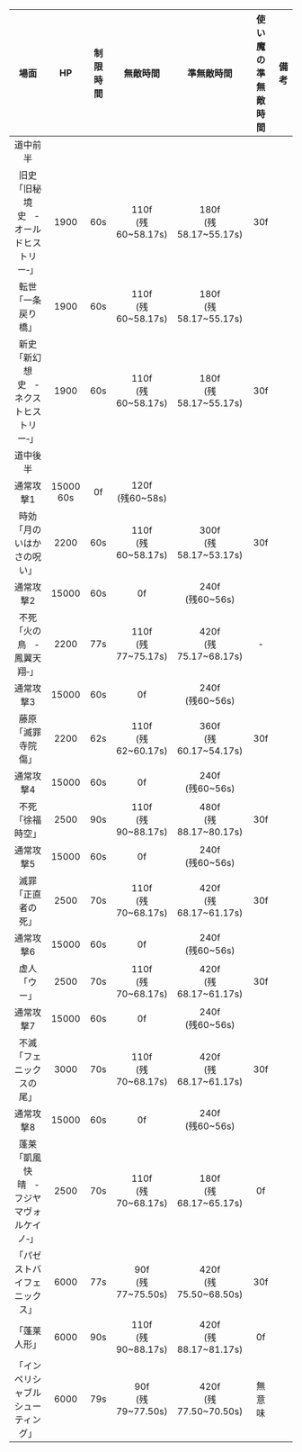 
| 場面 | HP | 制限時間 | 無敵時間 | 準無敵時間 | 使い魔の準無敵時間 | 備考 |
| :---: | :---: | :---: | :---: | :---: | :---: | :---: |
| 道中前半 |
|旧史「旧秘境史　‐オールドヒストリー‐」|1900|60s|110f<br>(残60~58.17s)|180f<br>(残58.17~55.17s)|30f|
|転世「一条戻り橋」|1900|60s|110f<br>(残60~58.17s)|180f<br>(残58.17~55.17s)|
|新史「新幻想史　‐ネクストヒストリー‐」|1900|60s|110f<br>(残60~58.17s)|180f<br>(残58.17~55.17s)|30f|
|道中後半|
|通常攻撃1|15000 60s|0f|120f<br>(残60~58s)|
|時効「月のいはかさの呪い」|2200|60s|110f<br>(残60~58.17s)|300f<br>(残58.17~53.17s)|30f|
|通常攻撃2|15000|60s|0f|240f<br>(残60~56s)|
|不死「火の鳥　‐鳳翼天翔‐」|2200|77s|110f<br>(残77~75.17s)|420f<br>(残75.17~68.17s)|-|
|通常攻撃3|15000|60s|0f|240f<br>(残60~56s)|
|藤原「滅罪寺院傷」|2200|62s|110f<br>(残62~60.17s)|360f<br>(残60.17~54.17s)|30f|
|通常攻撃4|15000|60s|0f|240f<br>(残60~56s)|
|不死「徐福時空」|2500|90s|110f<br>(残90~88.17s)|480f<br>(残88.17~80.17s)|30f|
|通常攻撃5|15000|60s|0f|240f<br>(残60~56s)|
|滅罪「正直者の死」|2500|70s|110f<br>(残70~68.17s)|420f<br>(残68.17~61.17s)|30f|
|通常攻撃6|15000|60s|0f|240f<br>(残60~56s)|
|虚人「ウー」|2500|70s|110f<br>(残70~68.17s)|420f<br>(残68.17~61.17s)|30f|
|通常攻撃7|15000|60s|0f|240f<br>(残60~56s)|
|不滅「フェニックスの尾」|3000|70s|110f<br>(残70~68.17s)|420f<br>(残68.17~61.17s)|30f|
|通常攻撃8|15000|60s|0f|240f<br>(残60~56s)|
|蓬莱「凱風快晴　‐フジヤマヴォルケイノ‐」|2500|70s|110f<br>(残70~68.17s)|180f<br>(残68.17~65.17s)|0f|
|「パゼストバイフェニックス」|6000|77s|90f<br>(残77~75.50s)|420f<br>(残75.50~68.50s)|30f|
|「蓬莱人形」|6000|90s|110f<br>(残90~88.17s)|420f<br>(残88.17~81.17s)|0f|
|「インペリシャブルシューティング」|6000|79s|90f<br>(残79~77.50s)|420f<br>(残77.50~70.50s)|無意味|
